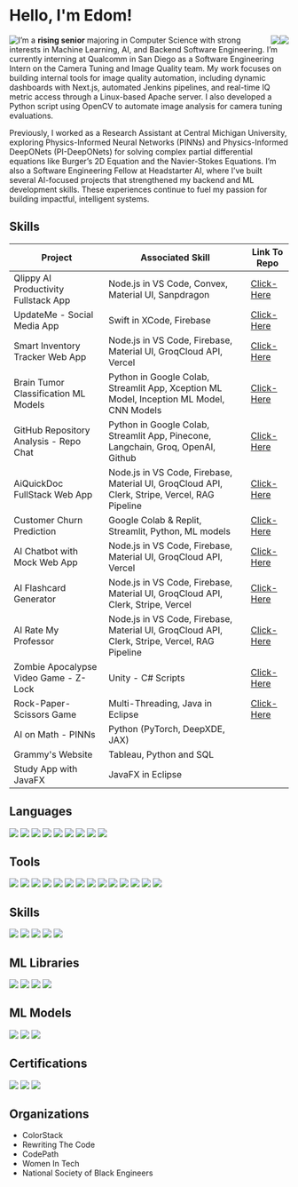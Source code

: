 # Hello, I'm Edom!          
<div>
  <span style="float: left">
    <a href="https://www.linkedin.com/in/edombelayneh" target="_blank">
      <img src="https://img.shields.io/badge/-LinkedIn-0072b1?&style=for-the-badge&logo=linkedin&logoColor=white" />
    </a>
  </span>
  <span style="float: right">
    <a href="https://drive.google.com/file/d/162YTVujeKkxnkxFiBBssjddDluNz_M8z/view?usp=sharing" target="_blank">
      <img src="https://img.shields.io/badge/-Resume-f2336f?&style=for-the-badge&logoColor=white" />
    </a>
  </span>
  <span style="float: right">
    <a href="http://www.edombelayneh.com" target="_blank">
      <img src="https://img.shields.io/badge/-Portfolio-brown?&style=for-the-badge&logoColor=white" />
    </a>
  </span>
</div>


I’m a **rising senior** majoring in Computer Science with strong interests in Machine Learning, AI, and Backend Software Engineering. I’m currently interning at Qualcomm in San Diego as a Software Engineering Intern on the Camera Tuning and Image Quality team. My work focuses on building internal tools for image quality automation, including dynamic dashboards with Next.js, automated Jenkins pipelines, and real-time IQ metric access through a Linux-based Apache server. I also developed a Python script using OpenCV to automate image analysis for camera tuning evaluations.

Previously, I worked as a Research Assistant at Central Michigan University, exploring Physics-Informed Neural Networks (PINNs) and Physics-Informed DeepONets (PI-DeepONets) for solving complex partial differential equations like Burger’s 2D Equation and the Navier-Stokes Equations. I’m also a Software Engineering Fellow at Headstarter AI, where I’ve built several AI-focused projects that strengthened my backend and ML development skills. These experiences continue to fuel my passion for building impactful, intelligent systems.

## Skills

| Project                                       | Associated Skill                                        | Link To Repo    |
|-----------------------------------------------|---------------------------------------------------------|-----------------|
| Qlippy AI Productivity Fullstack App          | Node.js in VS Code, Convex, Material UI, Sanpdragon     |  <a href="https://github.com/edombelayneh/Qlippy.git">Click-Here</a> |
| UpdateMe - Social Media App                   | Swift in XCode, Firebase                                |  <a href="https://github.com/edombelayneh/UpdateMe.git">Click-Here</a> |
| Smart Inventory Tracker Web App               | Node.js in VS Code, Firebase, Material UI, GroqCloud API, Vercel  |  <a href="https://github.com/edombelayneh/Inventory.git">Click-Here</a> |
| Brain Tumor Classification ML Models          | Python in Google Colab, Streamlit App, Xception ML Model, Inception ML Model, CNN Models|  <a href="https://github.com/edombelayneh/BrainTumorClassification.git">Click-Here</a> |
| GitHub Repository Analysis - Repo Chat        | Python in Google Colab, Streamlit App, Pinecone, Langchain, Groq, OpenAI, Github |  <a href="https://github.com/edombelayneh/GithubRepoChat.git">Click-Here</a> |
| AiQuickDoc FullStack Web App                  | Node.js in VS Code, Firebase, Material UI, GroqCloud API, Clerk, Stripe, Vercel, RAG Pipeline  | <a href="https://github.com/edombelayneh/AiQuickDoc.git">Click-Here</a>   |
| Customer Churn Prediction                     | Google Colab & Replit, Streamlit, Python, ML models     | <a href="https://github.com/edombelayneh/ChurnForBankCustomers.git">Click-Here</a>   |
| AI Chatbot with Mock Web App                  | Node.js in VS Code, Firebase, Material UI, GroqCloud API, Vercel  |  <a href="https://github.com/edombelayneh/AI-Chatbot.git">Click-Here</a> |
| AI Flashcard Generator                        | Node.js in VS Code, Firebase, Material UI, GroqCloud API, Clerk, Stripe, Vercel  |  <a href="https://github.com/edombelayneh/AI-Flashcard-Generator.git">Click-Here</a> |
| AI Rate My Professor                          | Node.js in VS Code, Firebase, Material UI, GroqCloud API, Clerk, Stripe, Vercel, RAG Pipeline  | <a href="https://github.com/edombelayneh/AI-RMP.git">Click-Here</a>   |
| Zombie Apocalypse Video Game - Z-Lock         | Unity - C# Scripts                                      |  <a href="https://github.com/edombelayneh/Zombie-Apocalypse-Video-Game-Z-Lock.git">Click-Here</a> |
| Rock-Paper-Scissors Game                      | Multi-Threading, Java in Eclipse                        |  <a href="https://github.com/edombelayneh/RPS-game-with-Multithreading.git">Click-Here</a> |
| AI on Math - PINNs                            | Python (PyTorch, DeepXDE, JAX)                          |                 |
| Grammy's Website                              | Tableau, Python and SQL                                 |                 |
| Study App with JavaFX                         | JavaFX in Eclipse                                       |                 |


## Languages
<div>
    <img src="https://img.shields.io/badge/-Java-red?&style=for-the-badge&logo=Java&logoColor=white" />
    <img src="https://img.shields.io/badge/-Python-1679A7?&style=for-the-badge&logo=Python&logoColor=white" />
    <img src="https://img.shields.io/badge/-Swift-EF3B2D?&style=for-the-badge&logo=Swift&logoColor=white" />
    <img src="https://img.shields.io/badge/-Html-orange?&style=for-the-badge&logo=html5&logoColor=white" />
    <img src="https://img.shields.io/badge/-CSS-blue?&style=for-the-badge&logo=css3&logoColor=white" />
    <img src="https://img.shields.io/badge/-JavaScript-e8d82a?&style=for-the-badge&logo=javascript&logoColor=white" />
    <img src="https://img.shields.io/badge/-C-5b9bf5?&style=for-the-badge&logo=c&logoColor=white" />
    <img src="https://img.shields.io/badge/-C++-032d69?&style=for-the-badge&logo=cplusplus&logoColor=white" />
    <img src="https://img.shields.io/badge/-Node.js-green?&style=for-the-badge&logo=nodedotjs&logoColor=white" />
</div>

## Tools
<div>
    <img src="https://img.shields.io/badge/-Eclipse-1679A7?&style=for-the-badge&logo=Eclipse&logoColor=white" />
    <img src="https://img.shields.io/badge/-JupyterNotebook-orange?&style=for-the-badge&logo=Jupyter&logoColor=white" />
    <img src="https://img.shields.io/badge/-MySQL-4c20b3?&style=for-the-badge&logo=mysql&logoColor=white" />
    <img src="https://img.shields.io/badge/-VSCode-364559?&style=for-the-badge&logoColor=white" />
    <img src="https://img.shields.io/badge/-XCode-1a529c?&style=for-the-badge&logo=xcode&logoColor=white" />
    <img src="https://img.shields.io/badge/-Google Colab-yellow?&style=for-the-badge&logo=googleColab&logoColor=white" />
    <img src="https://img.shields.io/badge/-Arduino-35969c?&style=for-the-badge&logo=arduino&logoColor=white" />
    <img src="https://img.shields.io/badge/-Unity-27292b?&style=for-the-badge&logo=unity&logoColor=white" />
    <img src="https://img.shields.io/badge/-Firebase-orange?&style=for-the-badge&logo=firebase&logoColor=white" />
    <img src="https://img.shields.io/badge/-Llama-blue?&style=for-the-badge&logo=meta&logoColor=white" />
    <img src="https://img.shields.io/badge/-Stripe-blue?&style=for-the-badge&logo=stripe&logoColor=white" />
    <img src="https://img.shields.io/badge/-Clerk-0a0a0a?&style=for-the-badge&logo=clerk&logoColor=white" />
    <img src="https://img.shields.io/badge/-Replit-orange?&style=for-the-badge&logo=replit&logoColor=white" />
    <img src="https://img.shields.io/badge/-Convex-red?&style=for-the-badge&logo=convex&logoColor=white" />
</div>

## Skills
<div>
    <img src="https://img.shields.io/badge/-Multithreading-red?&style=for-the-badge&logo=Eclipse&logoColor=white" />
    <img src="https://img.shields.io/badge/-Neural Networks-1679A7?&style=for-the-badge&logo=Python&logoColor=white" />
    <img src="https://img.shields.io/badge/-Physics Informed Neural Networks-1679A7?&style=for-the-badge&logo=python&logoColor=white" />
    <img src="https://img.shields.io/badge/-Physics Informed DeepONets-1679A7?&style=for-the-badge&logo=python&logoColor=white" />
    <img src="https://img.shields.io/badge/-Machine Learning-1679A7?&style=for-the-badge&logo=python&logoColor=white" />
</div>

## ML Libraries
<div>
    <img src="https://img.shields.io/badge/-PyTorch-red?&style=for-the-badge&logo=pytorch&logoColor=white" />
    <img src="https://img.shields.io/badge/-DeepXDE-1679A7?&style=for-the-badge&logo=python&logoColor=white" />
    <img src="https://img.shields.io/badge/-JAX-purple?&style=for-the-badge&logo=pytorch&logoColor=white" />
    <img src="https://img.shields.io/badge/-TensorFlow-orange?&style=for-the-badge&logo=tensorflow&logoColor=white" />
</div>

## ML Models 

<div>
  <img src="https://img.shields.io/badge/-XGBoost-EF4E2C?&style=for-the-badge&logo=xgboost&logoColor=white" /> 
  <img src="https://img.shields.io/badge/-Random Forest-0A0A0A?&style=for-the-badge&logoColor=white" /> 
  <img src="https://img.shields.io/badge/-Decision Tree-2B2B2B?&style=for-the-badge&logoColor=white" /> 
</div>

## Certifications
<div>
<img src="https://img.shields.io/badge/-CyberSecurity Certificate | Google-618dd4?&style=for-the-badge&logo=google&logoColor=white" />
<img src="https://img.shields.io/badge/-Python Specialist | Global Tech Experience-1679A7?&style=for-the-badge&logo=python&logoColor=white" />
<img src="https://img.shields.io/badge/-SQL Specialist | Global Tech Experience-4c20b3?&style=for-the-badge&logo=mysql&logoColor=white" />
</div>

## Organizations
- ColorStack
- Rewriting The Code
- CodePath
- Women In Tech
- National Society of Black Engineers
